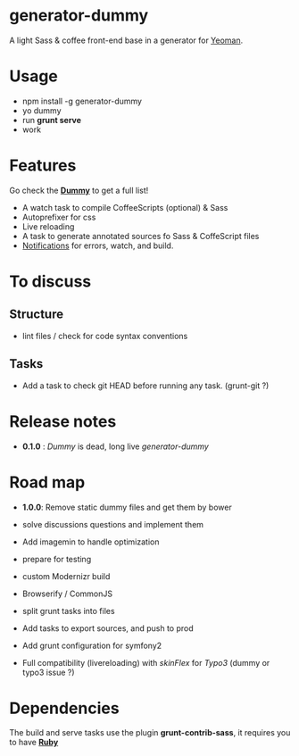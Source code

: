 # generator-dummy

A light Sass &amp; coffee front-end base in a generator for [Yeoman](http://yeoman.io).


# Usage

- npm install -g generator-dummy
- yo dummy
- run **grunt serve**
- work


# Features

Go check the **[Dummy](https://github.com/in8/dummy)** to get a full list!


- A watch task to compile CoffeeScripts (optional) & Sass
- Autoprefixer for css
- Live reloading
- A task to generate annotated sources fo Sass & CoffeScript files
- [Notifications](https://github.com/dylang/grunt-notify#grunt-notify-) for errors, watch, and build.


# To discuss

## Structure

- lint files / check for code syntax conventions

## Tasks

- Add a task to check git HEAD before running any task. (grunt-git ?)


# Release notes

- **0.1.0** : *Dummy* is dead, long live *generator-dummy*

# Road map

- **1.0.0**: Remove static dummy files and get them by bower

- solve discussions questions and implement them
- Add imagemin to handle optimization
- prepare for testing
- custom Modernizr build


- Browserify / CommonJS
- split grunt tasks into files
- Add tasks to export sources, and push to prod
- Add grunt configuration for symfony2
- Full compatibility (livereloading) with *skinFlex* for *Typo3* (dummy or typo3 issue ?)

# Dependencies

The build and serve tasks use the plugin **grunt-contrib-sass**, it requires you to have **[Ruby](https://www.ruby-lang.org/)**

